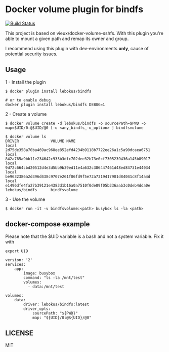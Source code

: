 # Docker volume plugin for bindfs
[![Build Status](https://travis-ci.org/lebokus/docker-volume-bindfs.svg?branch=master)](https://travis-ci.org/lebokus/docker-volume-bindfs)

This project is based on vieux/docker-volume-sshfs.
With this plugin you're able to mount a given path and remap its owner and group.

I recommend using this plugin with dev-environments **only**, cause of potential security issues.

## Usage

1 - Install the plugin

```
$ docker plugin install lebokus/bindfs

# or to enable debug 
docker plugin install lebokus/bindfs DEBUG=1

```

2 - Create a volume

```
$ docker volume create -d lebokus/bindfs -o sourcePath=$PWD -o map=$UID/0:@$UID/@0 [-o <any_bindfs_-o_option> ] bindfsvolume

$ docker volume ls
DRIVER              VOLUME NAME
local               2d75de358a70ba469ac968ee852efd4234b9118b7722ee26a1c5a90dcaea6751
local               842a765a9bb11e234642c933b3dfc702dee32b73e0cf7305239436a145b89017
local               9d72c664cbd20512d4e3d5bb9b39ed11e4a632c386447461d48ed84731e44034
local               be9632386a2d396d438c9707e261f86fd9f5e72a7319417901d84041c8f14a4d
local               e1496dfe4fa27b39121e4383d1b16a0a7510f0de89f05b336aab3c0deb4dda0e
lebokus/bindfs      bindfsvolume
```

3 - Use the volume

```
$ docker run -it -v bindfsvolume:<path> busybox ls -la <path>
```

## docker-compose example
Please note that the $UID variable is a bash and not a system variable.
Fix it with
```
export UID
```

```
version: '2'
services:
    app:
        image: busybox
        command: "ls -la /mnt/test"
        volumes:
          - data:/mnt/test

volumes:
    data:
        driver: lebokus/bindfs:latest
        driver_opts:
            sourcePath: "${PWD}"
            map: "${UID}/0:@${UID}/@0"
```

## LICENSE

MIT
